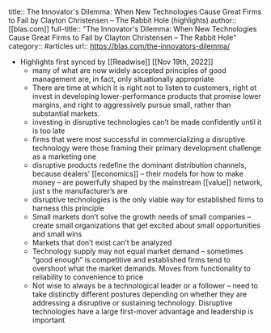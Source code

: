 title:: The Innovator's Dilemma: When New Technologies Cause Great Firms to Fail by Clayton Christensen – The Rabbit Hole (highlights)
author:: [[blas.com]]
full-title:: "The Innovator's Dilemma: When New Technologies Cause Great Firms to Fail by Clayton Christensen – The Rabbit Hole"
category:: #articles
url:: https://blas.com/the-innovators-dilemma/

- Highlights first synced by [[Readwise]] [[Nov 19th, 2022]]
	- many of what are now widely accepted principles of good management are, in fact, only situationally appropriate
	- There are time at which it is right not to listen to customers, right ot invest in developing lower-performance products that promise lower margins, and right to aggressively pursue small, rather than substantial markets.
	- investing in disruptive technologies can’t be made confidently until it is too late
	- firms that were most successful in commercializing a disruptive technology were those framing their primary development challenge as a marketing one
	- disruptive products redefine the dominant distribution channels, because dealers’ [[economics]] – their models for how to make money – are powerfully shaped by the mainstream [[value]] network, just s the manufacturer’s are
	- disruptive technologies is the only viable way for established firms to harness this principle
	- Small markets don’t solve the growth needs of small companies – create small organizations that get excited about small opportunities and small wins
	- Markets that don’t exist can’t be analyzed
	- Technology supply may not equal market demand – sometimes “good enough” is competitive and established firms tend to overshoot what the market demands. Moves from functionality to reliability to convenience to price
	- Not wise to always be a technological leader or a follower – need to take distinctly different postures depending on whether they are addressing a disruptive or sustaining technology. Disruptive technologies have a large first-mover advantage and leadership is important